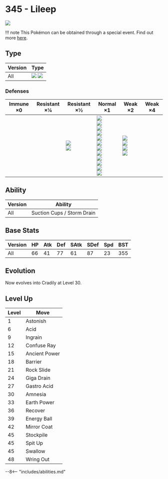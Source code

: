 # 345 - Lileep
![][345]

!!! note
    This Pokémon can be obtained through a special event. Find out more [here](../../special_events/#fossil-pokemon).

## Type

Version | Type
---     | ---
All     | ![][rock]  ![][grass]

### Defenses

Immune ×0 | Resistant ×¼ | Resistant ×½                     | Normal ×1                                                                                                                                                                   | Weak ×2                                                 | Weak ×4
---       | ---          | ---                              | ---                                                                                                                                                                         | ---                                                     | ---
&nbsp;    | &nbsp;       | ![][normal]<br>![][electric]<br> | ![][flying]<br>![][poison]<br>![][ground]<br>![][rock]<br>![][ghost]<br>![][fire]<br>![][water]<br>![][grass]<br>![][psychic]<br>![][dragon]<br>![][dark]<br>![][fairy]<br> | ![][fighting]<br>![][bug]<br>![][steel]<br>![][ice]<br> | &nbsp;

## Ability

Version | Ability
---     | ---
All     | Suction Cups / Storm Drain

## Base Stats

Version | HP  | Atk | Def | SAtk | SDef | Spd | BST
---     | --- | --- | --- | ---  | ---  | --- | ---
All     | 66  | 41  | 77  | 61   | 87   | 23  | 355

## Evolution
Now evolves into Cradily at Level 30.

## Level Up

Level | Move
---   | ---
1     | Astonish
6     | Acid
9     | Ingrain
12    | Confuse Ray
15    | Ancient Power
18    | Barrier
21    | Rock Slide
24    | Giga Drain
27    | Gastro Acid
30    | Amnesia
33    | Earth Power
36    | Recover
39    | Energy Ball
42    | Mirror Coat
45    | Stockpile
45    | Spit Up
45    | Swallow
48    | Wring Out


--8<-- "includes/abilities.md"

[345]: ../img/pokemon/345.png
[normal]: ../img/types/normal.png
[fire]: ../img/types/fire.png
[fighting]: ../img/types/fighting.png
[water]: ../img/types/water.png
[flying]: ../img/types/flying.png
[grass]: ../img/types/grass.png
[poison]: ../img/types/poison.png
[electric]: ../img/types/electric.png
[ground]: ../img/types/ground.png
[psychic]: ../img/types/psychic.png
[rock]: ../img/types/rock.png
[ice]: ../img/types/ice.png
[bug]: ../img/types/bug.png
[dragon]: ../img/types/dragon.png
[ghost]: ../img/types/ghost.png
[dark]: ../img/types/dark.png
[steel]: ../img/types/steel.png
[fairy]: ../img/types/fairy.png
